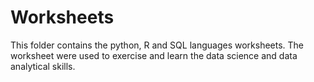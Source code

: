 # Worksheets
This folder contains the python, R and SQL languages worksheets. 
The worksheet were used to exercise and learn 
the data science and data analytical skills.
